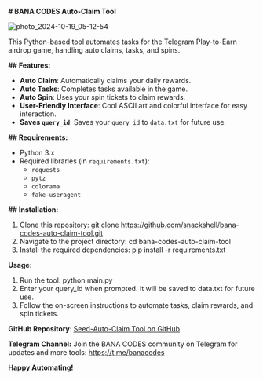 **# BANA CODES Auto-Claim Tool**

![photo_2024-10-19_05-12-54](https://github.com/user-attachments/assets/9cefae50-3022-45e0-a0a0-b2233f54d92b)

This Python-based tool automates tasks for the Telegram Play-to-Earn airdrop game, handling auto claims, tasks, and spins.

**## Features:**
- **Auto Claim**: Automatically claims your daily rewards.
- **Auto Tasks**: Completes tasks available in the game.
- **Auto Spin**: Uses your spin tickets to claim rewards.
- **User-Friendly Interface**: Cool ASCII art and colorful interface for easy interaction.
- **Saves `query_id`**: Saves your `query_id` to `data.txt` for future use.

**## Requirements:**
- Python 3.x
- Required libraries (in `requirements.txt`):
  - `requests`
  - `pytz`
  - `colorama`
  - `fake-useragent`

**## Installation:**

1. Clone this repository: git clone https://github.com/snackshell/bana-codes-auto-claim-tool.git
2. Navigate to the project directory: cd bana-codes-auto-claim-tool
3. Install the required dependencies: pip install -r requirements.txt

**Usage:**
1. Run the tool: python main.py
2. Enter your query_id when prompted. It will be saved to data.txt for future use.
3. Follow the on-screen instructions to automate tasks, claim rewards, and spin tickets.

**GitHub Repository**: [Seed-Auto-Claim Tool on GitHub](https://github/snackshell/seed.git)

**Telegram Channel:**
Join the BANA CODES community on Telegram for updates and more tools: https://t.me/banacodes

**Happy Automating!**
